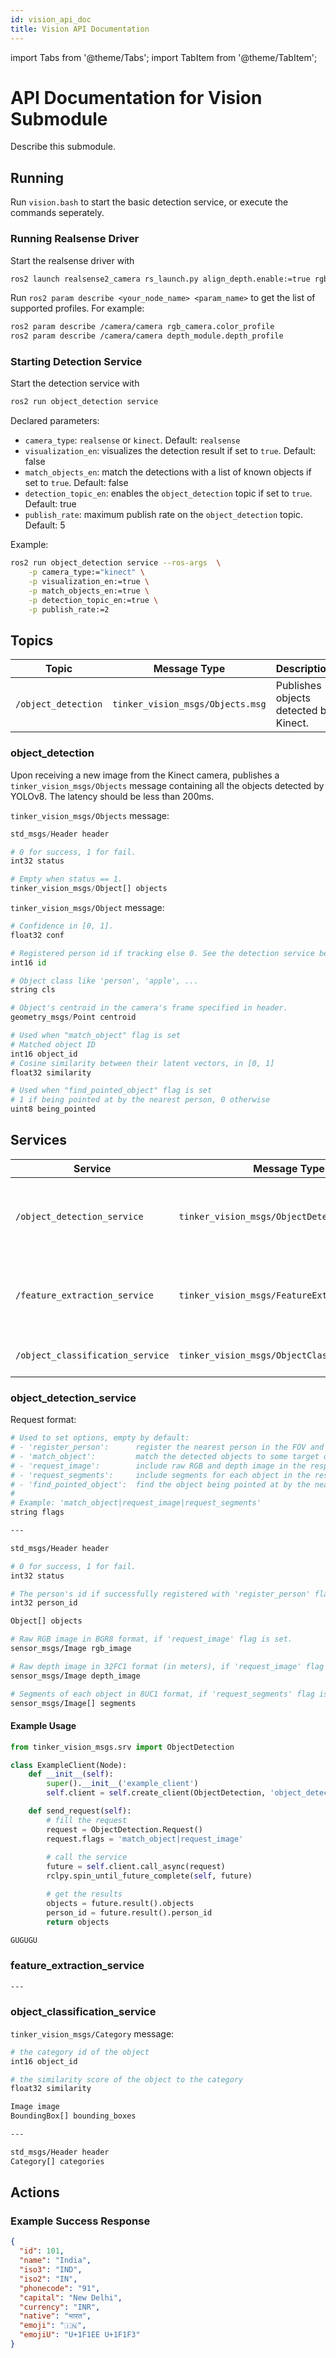 ```yaml
---
id: vision_api_doc
title: Vision API Documentation
---
```


import Tabs from '@theme/Tabs';
import TabItem from '@theme/TabItem';

# API Documentation for Vision Submodule

Describe this submodule.

## Running

Run `vision.bash` to start the basic detection service, or execute the commands seperately.

### Running Realsense Driver

Start the realsense driver with

```bash
ros2 launch realsense2_camera rs_launch.py align_depth.enable:=true rgb_camera.color_profile:=1280x720x15 depth_module.depth_profile:=1280x720x15
```

Run `ros2 param describe <your_node_name> <param_name>` to get the list of supported profiles. For example:

```bash
ros2 param describe /camera/camera rgb_camera.color_profile
ros2 param describe /camera/camera depth_module.depth_profile
```

### Starting Detection Service

Start the detection service with

```bash
ros2 run object_detection service
```

Declared parameters:

* `camera_type`: `realsense` or `kinect`. Default: `realsense`
* `visualization_en`: visualizes the detection result if set to `true`. Default: false
* `match_objects_en`: match the detections with a list of known objects if set to `true`. Default: false
* `detection_topic_en`: enables the `object_detection` topic if set to `true`. Default: true
* `publish_rate`: maximum publish rate on the `object_detection` topic. Default: 5

Example:

```bash
ros2 run object_detection service --ros-args  \
    -p camera_type:="kinect" \
    -p visualization_en:=true \
    -p match_objects_en:=true \
    -p detection_topic_en:=true \
    -p publish_rate:=2
```

## Topics

| Topic | Message Type | Description |
| ----- | ------------ | ----------- |
| `/object_detection` | `tinker_vision_msgs/Objects.msg` | Publishes objects detected by Kinect. |

### object_detection

Upon receiving a new image from the Kinect camera, publishes a `tinker_vision_msgs/Objects` message containing all the objects detected by YOLOv8. The latency should be less than 200ms.

`tinker_vision_msgs/Objects` message:
```python
std_msgs/Header header

# 0 for success, 1 for fail.
int32 status

# Empty when status == 1.
tinker_vision_msgs/Object[] objects
```

`tinker_vision_msgs/Object` message:
```python
# Confidence in [0, 1].
float32 conf

# Registered person id if tracking else 0. See the detection service below.
int16 id

# Object class like 'person', 'apple', ...
string cls

# Object's centroid in the camera's frame specified in header.
geometry_msgs/Point centroid

# Used when "match_object" flag is set
# Matched object ID
int16 object_id
# Cosine similarity between their latent vectors, in [0, 1]
float32 similarity

# Used when "find_pointed_object" flag is set
# 1 if being pointed at by the nearest person, 0 otherwise
uint8 being_pointed
```

## Services

| Service | Message Type | Description |
| ------- | ------------ | ----------- |
| `/object_detection_service` | `tinker_vision_msgs/ObjectDetection.srv` | Returns objects detected by Kinect when requested. |
| `/feature_extraction_service` | `tinker_vision_msgs/FeatureExtraction.srv` | Extracts features from an image and returns them. |
| `/object_classification_service` | `tinker_vision_msgs/ObjectClassification.srv` | Classifies all objects detected. |

### object_detection_service

Request format:
```sh
# Used to set options, empty by default:
# - 'register_person':      register the nearest person in the FOV and track him.
# - 'match_object':         match the detected objects to some target objects.
# - 'request_image':        include raw RGB and depth image in the response.
# - 'request_segments':     include segments for each object in the response.
# - 'find_pointed_object':  find the object being pointed at by the nearest person.
#
# Example: 'match_object|request_image|request_segments'
string flags

---

std_msgs/Header header

# 0 for success, 1 for fail.
int32 status

# The person's id if successfully registered with 'register_person' flag set. 0 otherwise.
int32 person_id

Object[] objects

# Raw RGB image in BGR8 format, if 'request_image' flag is set.
sensor_msgs/Image rgb_image

# Raw depth image in 32FC1 format (in meters), if 'request_image' flag is set.
sensor_msgs/Image depth_image

# Segments of each object in 8UC1 format, if 'request_segments' flag is set.
sensor_msgs/Image[] segments
```

#### Example Usage
<Tabs>
  <TabItem value="python" label="Python" default>

  ```python
  from tinker_vision_msgs.srv import ObjectDetection

  class ExampleClient(Node):
      def __init__(self):
          super().__init__('example_client')
          self.client = self.create_client(ObjectDetection, 'object_detection')

      def send_request(self):
          # fill the request
          request = ObjectDetection.Request()
          request.flags = 'match_object|request_image'
          
          # call the service
          future = self.client.call_async(request)
          rclpy.spin_until_future_complete(self, future)

          # get the results
          objects = future.result().objects
          person_id = future.result().person_id
          return objects
  ```

  </TabItem>

  <TabItem value="c++" label="C++">

  ```c++
  GUGUGU
  ```

  </TabItem>

</Tabs>

### feature_extraction_service

```sh
---

```

### object_classification_service

`tinker_vision_msgs/Category` message:
```sh
# the category id of the object
int16 object_id

# the similarity score of the object to the category
float32 similarity
```

```sh
Image image
BoundingBox[] bounding_boxes

---

std_msgs/Header header
Category[] categories
```

## Actions



### Example Success Response
```json
{
  "id": 101,
  "name": "India",
  "iso3": "IND",
  "iso2": "IN",
  "phonecode": "91",
  "capital": "New Delhi",
  "currency": "INR",
  "native": "भारत",
  "emoji": "🇮🇳",
  "emojiU": "U+1F1EE U+1F1F3"
}
```
